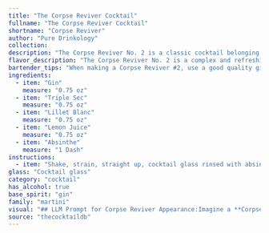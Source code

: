 ```yaml
---
title: "The Corpse Reviver Cocktail"
fullname: "The Corpse Reviver Cocktail"
shortname: "Corpse Reviver"
author: "Pure Drinkology"
collection:
description: "The Corpse Reviver No. 2 is a classic cocktail belonging to the **Sour** family, a category characterized by a base spirit, citrus juice, and a sweetener.  Its origin dates back to the 1920s, likely invented by Harry MacElhone at Harry's New York Bar in Paris. "
flavor_description: "The Corpse Reviver No. 2 is a complex and refreshing cocktail. The gin provides a crisp, juniper-forward base, while the triple sec adds a touch of orange sweetness. Lillet Blanc contributes a dry, slightly bitter note, and the lemon juice brightens the palate with its tartness. A whisper of absinthe adds a subtle herbal and aniseed complexity, making this cocktail both invigorating and intriguing. "
bartender_tips: "When making a Corpse Reviver #2, use a good quality gin for a balanced flavor.  For the absinthe, a small splash is key;  too much will overpower the drink.  Shake well with ice to ensure thorough chilling and dilution.  Garnish with a lemon twist for a classic touch. "
ingredients:
  - item: "Gin"
    measure: "0.75 oz"
  - item: "Triple Sec"
    measure: "0.75 oz"
  - item: "Lillet Blanc"
    measure: "0.75 oz"
  - item: "Lemon Juice"
    measure: "0.75 oz"
  - item: "Absinthe"
    measure: "1 Dash"
instructions:
  - item: "Shake, strain, straight up, cocktail glass rinsed with absinthe."
glass: "Cocktail glass"
category: "cocktail"
has_alcohol: true
base_spirit: "gin"
family: "martini"
visual: "## LLM Prompt for Corpse Reviver Appearance:Imagine a **Corpse Reviver No. 2** resting in a chilled coupe glass. Describe its visual appeal:**Focus on:*** **Color:** What is the overall hue? Is it pale, vibrant, or somewhere in between?  * **Clarity:** Is the drink crystal clear, slightly hazy, or does it have any sediment?* **Texture:** Does it appear smooth, silky, or have any visible layers? * **Garnish:**  Describe the chosen garnish and its positioning in the glass. How does it complement the drink's visual appeal?* **Overall Impression:** Does it appear sophisticated, refreshing, or intriguing?  What emotion does it evoke in you?**Remember:*** Use vivid language to describe the visual characteristics.* Avoid mentioning specific measurements or ingredients.  Focus solely on the visual experience. * Consider the light conditions and how they influence the appearance.**Example:**The Corpse Reviver No. 2 glimmers in the soft light, a pale, ethereal yellow reminiscent of a moonlit sky. Its surface is perfectly smooth, unbroken by any visible layers or ice. A delicate twist of lemon zest, kissed with a touch of absinthe, rests elegantly on the rim of the coupe, a vibrant green contrast against the golden hue of the drink. "
source: "thecocktaildb"
---
```


